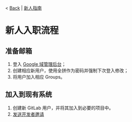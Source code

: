 < [Back](README.md) | [新人指南](AppointmentGuide.md)

新人入职流程
====

准备邮箱
----
1. 登入 [Google 域管理后台](https://www.google.com/a/cpanel/chinamobo.com/)；
2. 创建相应新用户，使用全拼作为密码并强制下次登入修改；
3. 将用户加入相应 Groups。

加入到现有系统
----
1. 创建新 GitLab 用户，并将其加入到必要的项目中。
2. [发送开发者邀请](https://developer.apple.com/membercenter/index.action#singleinvite)


